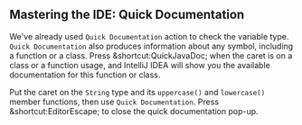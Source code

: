 ## Mastering the IDE: Quick Documentation

We've already used <span class="control">`Quick Documentation`</span> action to
check the variable type. <span class="control">`Quick Documentation`</span>
also produces information about any symbol, including a function or a class.
Press <span class="shortcut">&shortcut:QuickJavaDoc;</span> when the caret is
on a class or a function usage, and IntelliJ IDEA will show you the available
documentation for this function or class.

Put the caret on the `String` type and its `uppercase()` and `lowercase()` member
functions, then use <span class="control">`Quick Documentation`</span>.
Press <span class="shortcut">&shortcut:EditorEscape;</span> to close the
quick documentation pop-up.
